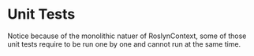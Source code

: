 # Unit Tests

Notice because of the monolithic natuer of RoslynContext, some of those unit tests require to be run one by one and cannot run at the same time.